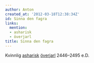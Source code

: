 ```yaml
---
author: Anton
created_at: '2012-03-18T12:38:34Z'
id: Sinna den fagra
links:
  mention:
  - asharisk
  - överjarl
title: Sinna den fagra
---
```


Kvinnlig [asharisk][] [överjarl] 2446–2495 e.D.

  [asharisk]: asharisk
  [överjarl]: överjarl

